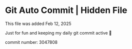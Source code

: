 # Git Auto Commit | Hidden File

This file was added Feb 12, 2025

Just for fun and keeping my daily git commit active 🤪

commit number: 3047808
